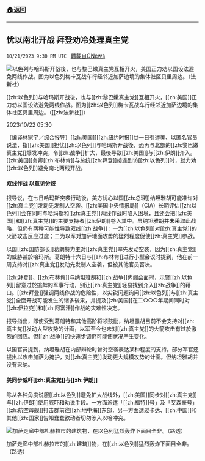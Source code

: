 ###  [:house:返回](README.md)
---


## 忧以南北开战 拜登劝冷处理真主党
`10/21/2023 9:30 PM UTC ` [轉載自GNews](https://gnews.org/articles/1864369)

![以色列与哈玛斯开战後，也与黎巴嫩真主党互相开火，美国正力劝以国设法避免两线作战。图为以色列梅卡瓦战车行经邻近加萨边境的集体社区贝里周边。（法新社）](https://img.ltn.com.tw/Upload/news/600/2023/10/22/125.jpg "以色列与哈玛斯开战後，也与黎巴嫩真主党互相开火，美国正力劝以国设法避免两线作战。图为以色列梅卡瓦战车行经邻近加萨边境的集体社区贝里周边。（法新社）")

[[zh:以色列]]与哈玛斯开战後，也与[[zh:黎巴嫩真主党]]互相开火，[[zh:美国]]正力劝以国设法避免两线作战。图为[[zh:以色列]]梅卡瓦战车行经邻近加萨边境的集体社区贝里周边。（[[zh:法新社]]）

2023/10/22 05:30

〔编译林家宇／综合报导〕[[zh:美国]][[zh:纽约时报]]廿一日引述美、以匿名官员说法，指[[zh:美国]]担忧[[zh:以色列]]与哈玛斯开战後，恐再与北部的[[zh:黎巴嫩真主党]]爆发冲突，令[[zh:战争]]扩大，最後导致[[zh:美国]]与[[zh:伊朗]]介入。[[zh:美国]]务卿[[zh:布林肯]]与总统[[zh:拜登]]接连到访[[zh:以色列]]时，就力劝[[zh:以色列]]避免南北两线开战。

#### 双线作战 以意见分歧

报导说，在七日哈玛斯突袭行动後，美方忧心以国[[zh:总理]]纳坦雅胡可能准许对[[zh:真主党]]发动先发制人空袭。[[zh:美国中央情报局]]（CIA）长期评估[[zh:以色列]]会在同时与哈玛斯和[[zh:真主党]]两线作战时陷入困境，且还会把[[zh:美国]]和[[zh:真主党]]的主要支持者[[zh:伊朗]]卷入其中。虽纳坦雅胡并未采取此战略，但仍有两种可能性导致双线[[zh:战争]]：一为[[zh:以色列]]对[[zh:真主党]]的火箭攻击反应过度；二为以军对加萨地面攻势的猛烈程度促使[[zh:真主党]]参战。

以国[[zh:国防部长]]葛朗特力主对[[zh:真主党]]率先发动空袭，因为[[zh:真主党]]的威胁甚於哈玛斯。葛朗特十六日与[[zh:布林肯]]进行小型会议时提到，他在前一周支持对[[zh:真主党]]发动先发制人空袭，但被其他官员否决。

[[zh:拜登]]、[[zh:布林肯]]与纳坦雅胡和[[zh:战争]]内阁会面时，示警[[zh:以色列]]留意过於挑衅的军事行动，别让[[zh:真主党]]轻易找到介入[[zh:战争]]的藉口。[[zh:拜登]]强调两线作战的危险性，以尖锐问题询问[[zh:以色列]]与[[zh:真主党]]全面开战可能发生的诸多後果，并提及[[zh:美国]]在二○○○年期间同时对[[zh:伊拉克]]和[[zh:阿富汗]]作战的灾难性决定。

报导指出，即使受到葛朗特和其他高阶将领鼓励，纳坦雅胡目前不会支持对[[zh:真主党]]发动大型攻势的计画，以军至今也未对[[zh:真主党]]的火箭攻击有过於激烈的回应。但[[zh:战争]]的快速步调仍可能使状况产生变化。

以国官员提到，纳坦雅胡在内部辩论时曾对空袭表达某种程度的支持。部分军官还提出以攻击加萨为掩护，对[[zh:真主党]]发动更大规模攻势的计画。但纳坦雅胡并没有采纳。

#### 美同步威吓[[zh:真主党]]与[[zh:伊朗]]

除从各种角度说服[[zh:以色列]]避免扩大战线外，[[zh:美国]]同步对[[zh:真主党]]与[[zh:伊朗]]使用威吓和劝说手段。一方面派遣「[[zh:福特]]号」及「艾森豪号」[[zh:航空母舰]]打击群前往[[zh:地中海]]东部，另一方面透过卡达、[[zh:中国]]和其他[[zh:国家]]告知蠢蠢欲动者切勿涉入以哈冲突。

![加萨走廊中部札赫拉市的建筑物，在以色列猛烈轰炸下面目全非。（路透）](https://img.ltn.com.tw/Upload/news/600/2023/10/22/126.jpg "加萨走廊中部札赫拉市的建筑物，在以色列猛烈轰炸下面目全非。（路透）")

加萨走廊中部札赫拉市的[[zh:建筑]]物，在[[zh:以色列]]猛烈轰炸下面目全非。（路透）
